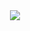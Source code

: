 <div align=center>
	<img src="https://capsule-render.vercel.app/api?type=waving&color=auto&height=200&section=header&text=Rok's%20Github!&fontSize=90" />	
</div>
